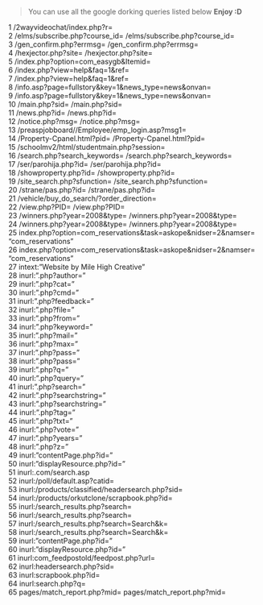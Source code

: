 > You can use all the google dorking queries listed below **Enjoy :D**

1 /2wayvideochat/index.php?r=  
2 /elms/subscribe.php?course_id= /elms/subscribe.php?course_id=  
3 /gen_confirm.php?errmsg= /gen_confirm.php?errmsg=  
4 /hexjector.php?site= /hexjector.php?site=  
5 /index.php?option=com_easygb&Itemid=  
6 /index.php?view=help&amp;faq=1&amp;ref=  
7 /index.php?view=help&faq=1&ref=  
8 /info.asp?page=fullstory&amp;key=1&amp;news_type=news&amp;onvan=  
9 /info.asp?page=fullstory&key=1&news_type=news&onvan=  
10 /main.php?sid= /main.php?sid=  
11 /news.php?id= /news.php?id=  
12 /notice.php?msg= /notice.php?msg=  
13 /preaspjobboard//Employee/emp_login.asp?msg1=  
14 /Property-Cpanel.html?pid= /Property-Cpanel.html?pid=  
15 /schoolmv2/html/studentmain.php?session=  
16 /search.php?search_keywords= /search.php?search_keywords=  
17 /ser/parohija.php?id= /ser/parohija.php?id=  
18 /showproperty.php?id= /showproperty.php?id=  
19 /site_search.php?sfunction= /site_search.php?sfunction=  
20 /strane/pas.php?id= /strane/pas.php?id=  
21 /vehicle/buy_do_search/?order_direction=  
22 /view.php?PID= /view.php?PID=  
23 /winners.php?year=2008&amp;type= /winners.php?year=2008&amp;type=  
24 /winners.php?year=2008&type= /winners.php?year=2008&type=  
25 index.php?option=com_reservations&amp;task=askope&amp;nidser=2&amp;namser= “com_reservations”  
26 index.php?option=com_reservations&task=askope&nidser=2&namser= “com_reservations”  
27 intext:”Website by Mile High Creative”  
28 inurl:”.php?author=”  
29 inurl:”.php?cat=”  
30 inurl:”.php?cmd=”  
31 inurl:”.php?feedback=”  
32 inurl:”.php?file=”  
33 inurl:”.php?from=”  
34 inurl:”.php?keyword=”  
35 inurl:”.php?mail=”  
36 inurl:”.php?max=”  
37 inurl:”.php?pass=”  
38 inurl:”.php?pass=”  
39 inurl:”.php?q=”  
40 inurl:”.php?query=”  
41 inurl:”.php?search=”  
42 inurl:”.php?searchstring=”  
43 inurl:”.php?searchst­ring=”  
44 inurl:”.php?tag=”  
45 inurl:”.php?txt=”  
46 inurl:”.php?vote=”  
47 inurl:”.php?years=”  
48 inurl:”.php?z=”  
49 inurl:”contentPage.php?id=”  
50 inurl:”displayResource.php?id=”  
51 inurl:.com/search.asp  
52 inurl:/poll/default.asp?catid=  
53 inurl:/products/classified/headersearch.php?sid=  
54 inurl:/products/orkutclone/scrapbook.php?id=  
55 inurl:/search_results.php?search=  
56 inurl:/­search_results.php?se­arch=  
57 inurl:/search_results.php?search=Search&amp;k=  
58 inurl:/search_results.php?search=Search&k=  
59 inurl:”contentPage.php?id=”  
60 inurl:”displayResource.php?id=”  
61 inurl:com_feedpostold/feedpost.php?url=  
62 inurl:headersearch.php?sid=  
63 inurl:scrapbook.php?id=  
64 inurl:search.php?q=  
65 pages/match_report.php?mid= pages/match_report.php?mid=